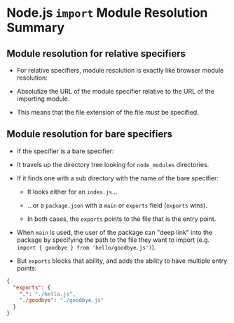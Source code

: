 # Node.js `import` Module Resolution Summary

## Module resolution for relative specifiers

- For relative specifiers, module resolution is exactly like browser module resolution:

- Absolutize the URL of the module specifier relative to the URL of the importing module.

- This means that the file extension of the file _must_ be specified.

## Module resolution for bare specifiers

- If the specifier is a bare specifier:

- It travels up the directory tree looking for `node_modules` directories.

- If it finds one with a sub directory with the name of the bare specifier:

  - It looks either for an `index.js`...

  - ...or a `package.json` with a `main` or `exports` field (`exports` wins).

  - In both cases, the `exports` points to the file that is the entry point.

- When `main` is used, the user of the package can "deep link" into the package by specifying the path to the file
  they want to import (e.g. `import { goodbye } from 'hello/goodbye.js')`).

- But `exports` blocks that ability, and adds the ability to have multiple entry points:

```json
{
  "exports": {
    ".": "./hello.js",
    "./goodbye": "./goodbye.js"
  }
}
```
